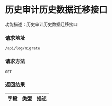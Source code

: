 # 历史审计历史数据迁移接口
功能描述：历史审计历史数据迁移接口

### 请求地址
```
/api/log/migrate
```

### 请求方法
`GET`




### 返回结果

| 字段 | 类型 | 描述 |
| -------- | -------- | -------- |

